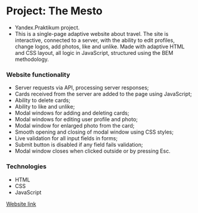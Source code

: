 # Project: The Mesto

- Yandex.Praktikum project.
- This is a single-page adaptive website about travel. The site is interactive, connected to a server, with the ability to edit profiles, change logos, add photos, like and unlike. Made with adaptive HTML and CSS layout, all logic in JavaScript, structured using the BEM methodology.

### Website functionality

- Server requests via API, processing server responses;
- Cards received from the server are added to the page using JavaScript;
- Ability to delete cards;
- Ability to like and unlike;
- Modal windows for adding and deleting cards;
- Modal windows for editing user profile and photo;
- Modal window for enlarged photo from the card;
- Smooth opening and closing of modal window using CSS styles;
- Live validation for all input fields in forms;
- Submit button is disabled if any field fails validation;
- Modal window closes when clicked outside or by pressing Esc.

### Technologies

- HTML
- CSS
- JavaScript

[Website link](https://wholivesonmars.github.io/mesto/)
